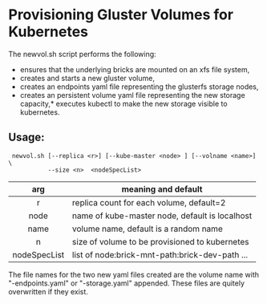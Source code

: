 # Provisioning Gluster Volumes for Kubernetes

The newvol.sh script performs the following:

* ensures that the underlying bricks are mounted on an xfs file system,
* creates and starts a new gluster volume,
* creates an endpoints  yaml file representing the glusterfs storage nodes,
* creates an persistent volume  yaml file representing the new storage capacity,* executes kubectl to make the new storage visible to kubernetes.

## Usage:

```
 newvol.sh [--replica <r>] [--kube-master <node> ] [--volname <name>] \
           --size <n>  <nodeSpecList>

```
  arg | meaning and default
  :-: | ------------------
  r | replica count for each volume, default=2
  node | name of kube-master node, default is localhost
  name | volume name, default is a random name
  n | size of volume to be provisioned to kubernetes
  nodeSpecList | list of node:brick-mnt-path:brick-dev-path ...

The file names for the two new yaml files created are the volume name with "-endpoints.yaml" or "-storage.yaml" appended. These files are quitely overwritten if they exist.
